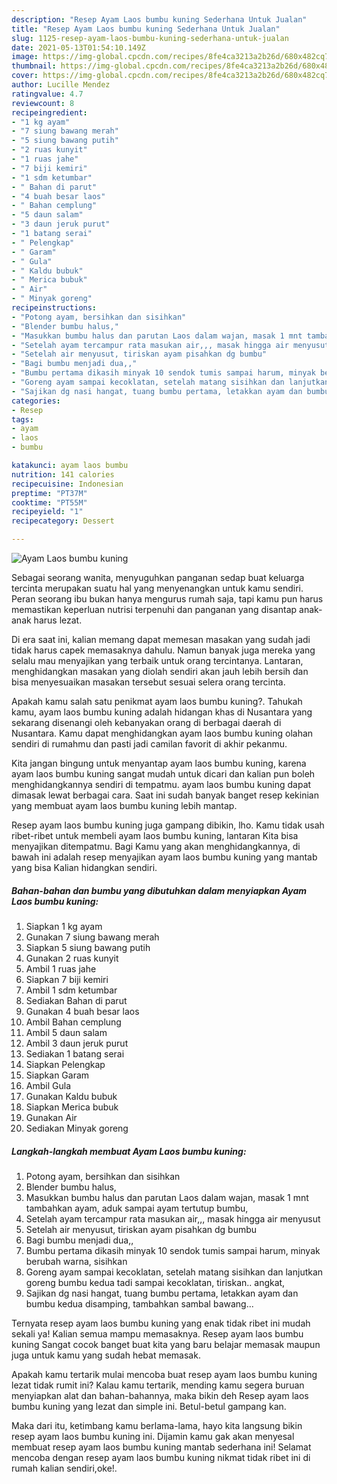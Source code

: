 ```yaml
---
description: "Resep Ayam Laos bumbu kuning Sederhana Untuk Jualan"
title: "Resep Ayam Laos bumbu kuning Sederhana Untuk Jualan"
slug: 1125-resep-ayam-laos-bumbu-kuning-sederhana-untuk-jualan
date: 2021-05-13T01:54:10.149Z
image: https://img-global.cpcdn.com/recipes/8fe4ca3213a2b26d/680x482cq70/ayam-laos-bumbu-kuning-foto-resep-utama.jpg
thumbnail: https://img-global.cpcdn.com/recipes/8fe4ca3213a2b26d/680x482cq70/ayam-laos-bumbu-kuning-foto-resep-utama.jpg
cover: https://img-global.cpcdn.com/recipes/8fe4ca3213a2b26d/680x482cq70/ayam-laos-bumbu-kuning-foto-resep-utama.jpg
author: Lucille Mendez
ratingvalue: 4.7
reviewcount: 8
recipeingredient:
- "1 kg ayam"
- "7 siung bawang merah"
- "5 siung bawang putih"
- "2 ruas kunyit"
- "1 ruas jahe"
- "7 biji kemiri"
- "1 sdm ketumbar"
- " Bahan di parut"
- "4 buah besar laos"
- " Bahan cemplung"
- "5 daun salam"
- "3 daun jeruk purut"
- "1 batang serai"
- " Pelengkap"
- " Garam"
- " Gula"
- " Kaldu bubuk"
- " Merica bubuk"
- " Air"
- " Minyak goreng"
recipeinstructions:
- "Potong ayam, bersihkan dan sisihkan"
- "Blender bumbu halus,"
- "Masukkan bumbu halus dan parutan Laos dalam wajan, masak 1 mnt tambahkan ayam, aduk sampai ayam tertutup bumbu,"
- "Setelah ayam tercampur rata masukan air,,, masak hingga air menyusut"
- "Setelah air menyusut, tiriskan ayam pisahkan dg bumbu"
- "Bagi bumbu menjadi dua,,"
- "Bumbu pertama dikasih minyak 10 sendok tumis sampai harum, minyak berubah warna, sisihkan"
- "Goreng ayam sampai kecoklatan, setelah matang sisihkan dan lanjutkan goreng bumbu kedua tadi sampai kecoklatan, tiriskan.. angkat,"
- "Sajikan dg nasi hangat, tuang bumbu pertama, letakkan ayam dan bumbu kedua disamping, tambahkan sambal bawang..."
categories:
- Resep
tags:
- ayam
- laos
- bumbu

katakunci: ayam laos bumbu 
nutrition: 141 calories
recipecuisine: Indonesian
preptime: "PT37M"
cooktime: "PT55M"
recipeyield: "1"
recipecategory: Dessert

---
```



![Ayam Laos bumbu kuning](https://img-global.cpcdn.com/recipes/8fe4ca3213a2b26d/680x482cq70/ayam-laos-bumbu-kuning-foto-resep-utama.jpg)

Sebagai seorang wanita, menyuguhkan panganan sedap buat keluarga tercinta merupakan suatu hal yang menyenangkan untuk kamu sendiri. Peran seorang ibu bukan hanya mengurus rumah saja, tapi kamu pun harus memastikan keperluan nutrisi terpenuhi dan panganan yang disantap anak-anak harus lezat.

Di era  saat ini, kalian memang dapat memesan masakan yang sudah jadi tidak harus capek memasaknya dahulu. Namun banyak juga mereka yang selalu mau menyajikan yang terbaik untuk orang tercintanya. Lantaran, menghidangkan masakan yang diolah sendiri akan jauh lebih bersih dan bisa menyesuaikan masakan tersebut sesuai selera orang tercinta. 



Apakah kamu salah satu penikmat ayam laos bumbu kuning?. Tahukah kamu, ayam laos bumbu kuning adalah hidangan khas di Nusantara yang sekarang disenangi oleh kebanyakan orang di berbagai daerah di Nusantara. Kamu dapat menghidangkan ayam laos bumbu kuning olahan sendiri di rumahmu dan pasti jadi camilan favorit di akhir pekanmu.

Kita jangan bingung untuk menyantap ayam laos bumbu kuning, karena ayam laos bumbu kuning sangat mudah untuk dicari dan kalian pun boleh menghidangkannya sendiri di tempatmu. ayam laos bumbu kuning dapat dimasak lewat berbagai cara. Saat ini sudah banyak banget resep kekinian yang membuat ayam laos bumbu kuning lebih mantap.

Resep ayam laos bumbu kuning juga gampang dibikin, lho. Kamu tidak usah ribet-ribet untuk membeli ayam laos bumbu kuning, lantaran Kita bisa menyajikan ditempatmu. Bagi Kamu yang akan menghidangkannya, di bawah ini adalah resep menyajikan ayam laos bumbu kuning yang mantab yang bisa Kalian hidangkan sendiri.

<!--inarticleads1-->

##### Bahan-bahan dan bumbu yang dibutuhkan dalam menyiapkan Ayam Laos bumbu kuning:

1. Siapkan 1 kg ayam
1. Gunakan 7 siung bawang merah
1. Siapkan 5 siung bawang putih
1. Gunakan 2 ruas kunyit
1. Ambil 1 ruas jahe
1. Siapkan 7 biji kemiri
1. Ambil 1 sdm ketumbar
1. Sediakan  Bahan di parut
1. Gunakan 4 buah besar laos
1. Ambil  Bahan cemplung
1. Ambil 5 daun salam
1. Ambil 3 daun jeruk purut
1. Sediakan 1 batang serai
1. Siapkan  Pelengkap
1. Siapkan  Garam
1. Ambil  Gula
1. Gunakan  Kaldu bubuk
1. Siapkan  Merica bubuk
1. Gunakan  Air
1. Sediakan  Minyak goreng




<!--inarticleads2-->

##### Langkah-langkah membuat Ayam Laos bumbu kuning:

1. Potong ayam, bersihkan dan sisihkan
1. Blender bumbu halus,
1. Masukkan bumbu halus dan parutan Laos dalam wajan, masak 1 mnt tambahkan ayam, aduk sampai ayam tertutup bumbu,
1. Setelah ayam tercampur rata masukan air,,, masak hingga air menyusut
1. Setelah air menyusut, tiriskan ayam pisahkan dg bumbu
1. Bagi bumbu menjadi dua,,
1. Bumbu pertama dikasih minyak 10 sendok tumis sampai harum, minyak berubah warna, sisihkan
1. Goreng ayam sampai kecoklatan, setelah matang sisihkan dan lanjutkan goreng bumbu kedua tadi sampai kecoklatan, tiriskan.. angkat,
1. Sajikan dg nasi hangat, tuang bumbu pertama, letakkan ayam dan bumbu kedua disamping, tambahkan sambal bawang...




Ternyata resep ayam laos bumbu kuning yang enak tidak ribet ini mudah sekali ya! Kalian semua mampu memasaknya. Resep ayam laos bumbu kuning Sangat cocok banget buat kita yang baru belajar memasak maupun juga untuk kamu yang sudah hebat memasak.

Apakah kamu tertarik mulai mencoba buat resep ayam laos bumbu kuning lezat tidak rumit ini? Kalau kamu tertarik, mending kamu segera buruan menyiapkan alat dan bahan-bahannya, maka bikin deh Resep ayam laos bumbu kuning yang lezat dan simple ini. Betul-betul gampang kan. 

Maka dari itu, ketimbang kamu berlama-lama, hayo kita langsung bikin resep ayam laos bumbu kuning ini. Dijamin kamu gak akan menyesal membuat resep ayam laos bumbu kuning mantab sederhana ini! Selamat mencoba dengan resep ayam laos bumbu kuning nikmat tidak ribet ini di rumah kalian sendiri,oke!.

